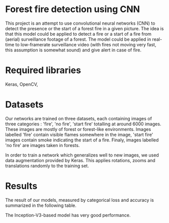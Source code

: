 # Forest fire detection using CNN
This project is an attempt to use convolutional neural networks (CNN) to detect the presence or the start 
of a forest fire in a given picture. The idea is that this model could be applied to detect a fire or a start of 
a fire from (aerial) surveillance footage of a forest. The model could be applied in real-time to low-framerate surveillance
video (with fires not moving very fast, this assumption is somewhat sound) and give alert in case of fire.

# Required libraries
Keras, OpenCV, 

# Datasets
Our networks are trained on three datasets, each containing images of three categories : 'fire', 'no fire', 'start fire' totalling
at around 6000 images. These images are mostly of forest or forest-like environments. Images labelled 'fire' contain visible flames
somewhere in the image,  'start fire' images contain smoke indicating the start of a fire. Finaly, images labelled 'no fire' are
images taken in forests. 

In order to train a network which generalizes well to new images, we used data augmentation provided by Keras. 
This applies rotations, zooms and translations randomly to the training set. 

# Results
The result of our models, measured by categorical loss and accuracy is summarized in the following table.

The Inception-V3-based model has very good performance.
